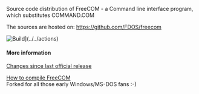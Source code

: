 Source code distribution of FreeCOM - a Command line interface
program, which substitutes COMMAND.COM

The sources are hosted on:
https://github.com/FDOS/freecom

<!-- Upstream Master -->
<!-- [![Build](https://github.com/FDOS/freecom/workflows/Build/badge.svg)](https://github.com/FDOS/freecom/actions) -->
<!-- Local Branch -->
![Build](../../workflows/Build/badge.svg)](../../actions)

#### More information
[Changes since last official release](CHANGED)

[How to compile FreeCOM](docs/compile.txt)
<br>
Forked for all those early Windows/MS-DOS fans :-)
